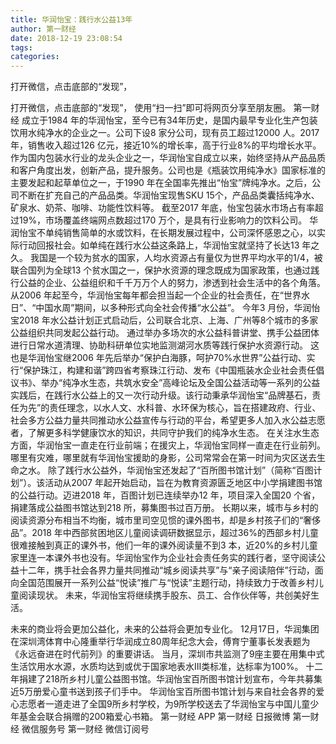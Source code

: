 ```yaml
---
title: 华润怡宝：践行水公益13年
author: 第一财经
date: 2018-12-19 23:08:54
tags: 
categories: 
---
```

打开微信，点击底部的“发现”，
<!-- more -->
打开微信，点击底部的“发现”，
使用“扫一扫”即可将网页分享至朋友圈。
第一财经
成立于1984 年的华润怡宝，至今已有34年历史，是国内最早专业化生产包装饮用水纯净水的企业之一。公司下设8 家分公司，现有员工超过12000 人。2017 年，销售收入超过126 亿元，接近10%的增长率，高于行业8%的平均增长水平。
作为国内包装水行业的龙头企业之一，华润怡宝自成立以来，始终坚持从产品品质和客户角度出发，创新产品，提升服务。公司也是《瓶装饮用纯净水》国家标准的主要发起和起草单位之一，于1990 年在全国率先推出“怡宝”牌纯净水。之后，公司不断在扩充自己的产品品类。华润怡宝现售SKU 15个，产品品类囊括纯净水、矿泉水、奶茶、咖啡、功能性饮料等。
截至2017 年底，怡宝包装水市场占有率超过19%，市场覆盖终端网点数超过170 万个，是具有行业影响力的饮料公司。
华润怡宝不单纯销售简单的水或饮料，在长期发展过程中，公司深怀感恩之心，以实际行动回报社会。如单纯在践行水公益这条路上，华润怡宝就坚持了长达13 年之久。
我国是一个较为贫水的国家，人均水资源占有量仅为世界平均水平的1/4，被联合国列为全球13 个贫水国之一，保护水资源的理念既成为国家政策，也通过践行公益的企业、公益组织和千千万万个人的努力，渗透到社会生活中的各个角落。从2006 年起至今，华润怡宝每年都会担当起一个企业的社会责任，在“世界水日”、“中国水周”期间，以多种形式向全社会传播“水公益”。
今年3 月份，华润怡宝2018 年水公益计划正式启动后，公司联合北京、上海、广州等8个城市的多家公益组织共同发起公益行动。
通过举办多场次的水公益科普讲堂、携手公益团体进行日常水道清理、协助科研单位实地监测湖河水质等践行保护水资源行动。
这也是华润怡宝继2006 年先后举办“保护白海豚，呵护70%水世界”公益行动、实行“保护珠江，构建和谐”跨四省考察珠江行动、发布《中国瓶装水企业社会责任倡议书》、举办“纯净水生态，共筑水安全”高峰论坛及全国公益活动等一系列的公益实践后，在践行水公益上的又一次行动升级。该行动秉承华润怡宝“品牌基石，责任为先”的责任理念，以水人文、水科普、水环保为核心，旨在搭建政府、行业、社会多方公益力量共同推动水公益宣传与行动的平台，希望更多人加入水公益志愿者，了解更多科学健康饮水的知识，共同守护我们的纯净水生态。
在关注水生态方面，华润怡宝一直走在行业前端；在援灾上，华润怡宝同样一直走在行业前列。哪里有灾难，哪里就有华润怡宝援助的身影，公司常常会在第一时间为灾区送去生命之水。
除了践行水公益外，华润怡宝还发起了“百所图书馆计划”（简称“百图计划”）。该活动从2007 年起开始启动，旨在为教育资源匮乏地区中小学捐建图书馆的公益行动。迈进2018 年，百图计划已连续举办12 年，项目深入全国20 个省，捐建落成公益图书馆达到218 所，募集图书过百万册。
长期以来，城市与乡村的阅读资源分布相当不均衡，城市里司空见惯的课外图书，却是乡村孩子们的“奢侈品”。2018 年中西部贫困地区儿童阅读调研数据显示，超过36%的西部乡村儿童很难接触到真正的课外书，他们一年的课外阅读量不到3 本，近20%的乡村儿童家里连一本课外书也没有。华润怡宝作为企业社会责任务实的践行者，坚守阅读公益十二年，携手社会各界力量共同推动“城乡阅读共享”与“亲子阅读陪伴”行动，面向全国范围展开一系列公益“悦读”推广与“悦读”主题行动，持续致力于改善乡村儿童阅读现状。
未来，华润怡宝将继续携手股东、员工、合作伙伴等，共创美好生活。
 
 
未来的商业将会更加公益化，未来的公益将会更加专业化。
12月17日，华润集团在深圳湾体育中心隆重举行华润成立80周年纪念大会，傅育宁董事长发表题为《永远奋进在时代前列》的重要讲话。
当月，深圳市共监测了9座主要在用集中式生活饮用水水源，水质均达到或优于国家地表水Ⅲ类标准，达标率为100%。
十二年捐建了218所乡村儿童公益图书馆。华润怡宝百所图书馆计划宣布，今年共募集近5万册爱心童书送到孩子们手中。
华润怡宝百所图书馆计划与来自社会各界的爱心志愿者一道走进了全国9所乡村学校，为9所学校送去了华润怡宝与中国儿童少年基金会联合捐赠的200箱爱心书箱。
第一财经
APP
第一财经
日报微博
第一财经
微信服务号
第一财经
微信订阅号
